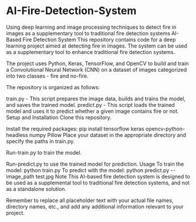 # AI-Fire-Detection-System
Using deep learning and image processing techniques to detect fire in images as a supplementary tool to traditional fire detection systems
AI-Based Fire Detection System
This repository contains code for a deep learning project aimed at detecting fire in images. The system can be used as a supplementary tool to enhance traditional fire detection systems.

The project uses Python, Keras, TensorFlow, and OpenCV to build and train a Convolutional Neural Network (CNN) on a dataset of images categorized into two classes - fire and no-fire.

The repository is organized as follows:

train.py - This script prepares the image data, builds and trains the model, and saves the trained model.
predict.py - This script loads the trained model and uses it to predict whether a given image contains fire or not.
Setup and Installation
Clone this repository.

Install the required packages:
pip install tensorflow keras opencv-python-headless numpy Pillow
Place your dataset in the appropriate directory and specify the paths in train.py.

Run-train.py to train the model.

Run-predict.py to use the trained model for prediction.
Usage
To train the model:
python train.py
To predict with the model:
python predict.py --image_path test.jpg
Note
This AI-based fire detection system is designed to be used as a supplemental tool to traditional fire detection systems, and not as a standalone solution.


Remember to replace all placeholder text with your actual file names, directory names, etc., and add any additional information relevant to your project.

